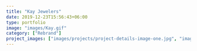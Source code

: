 ```yaml
---
title: "Kay Jewelers"
date: 2019-12-23T15:56:43+06:00
type: portfolio
image: "images/Kay.gif"
category: ["Rebrand"]
project_images: ["images/projects/project-details-image-one.jpg", "images/projects/project-details-image-two.jpg"]
---
```

